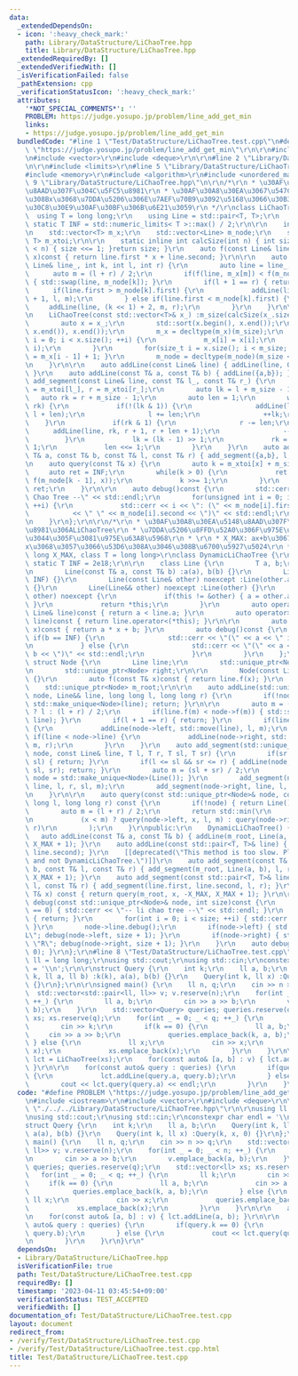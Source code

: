 ```yaml
---
data:
  _extendedDependsOn:
  - icon: ':heavy_check_mark:'
    path: Library/DataStructure/LiChaoTree.hpp
    title: Library/DataStructure/LiChaoTree.hpp
  _extendedRequiredBy: []
  _extendedVerifiedWith: []
  _isVerificationFailed: false
  _pathExtension: cpp
  _verificationStatusIcon: ':heavy_check_mark:'
  attributes:
    '*NOT_SPECIAL_COMMENTS*': ''
    PROBLEM: https://judge.yosupo.jp/problem/line_add_get_min
    links:
    - https://judge.yosupo.jp/problem/line_add_get_min
  bundledCode: "#line 1 \"Test/DataStructure/LiChaoTree.test.cpp\"\n#define PROBLEM\
    \ \"https://judge.yosupo.jp/problem/line_add_get_min\"\r\n\r\n#include <iostream>\r\
    \n#include <vector>\r\n#include <deque>\r\n\r\n#line 2 \"Library/DataStructure/LiChaoTree.hpp\"\
    \n\r\n#include <limits>\r\n#line 5 \"Library/DataStructure/LiChaoTree.hpp\"\n\
    #include <memory>\r\n#include <algorithm>\r\n#include <unordered_map>\r\n#line\
    \ 9 \"Library/DataStructure/LiChaoTree.hpp\"\n\r\n/*\r\n * \u30AF\u30A8\u30EA\u5148\
    \u8AAD\u307F\u304C\u5FC5\u8981\r\n * \u30AF\u30A8\u30EA\u3067\u547C\u3070\u308C\
    \u308Bx\u3068\u7DDA\u5206\u306E\u7AEF\u70B9\u3092\u5168\u3066\u30B3\u30F3\u30B9\
    \u30C8\u30E9\u30AF\u30BF\u306B\u6E21\u3059\r\n */\r\nclass LiChaoTree {\r\n  \
    \  using T = long long;\r\n    using Line = std::pair<T, T>;\r\n    constexpr\
    \ static T INF = std::numeric_limits< T >::max() / 2;\r\n\r\n    int m_size;\r\
    \n    std::vector<T> m_x;\r\n    std::vector<Line> m_node;\r\n    std::unordered_map<T,\
    \ T> m_xtoi;\r\n\r\n    static inline int calcSize(int n) { int size = 1; while(size\
    \ < n) { size <<= 1; }return size; }\r\n    auto f(const Line& line, const T&\
    \ x)const { return line.first * x + line.second; }\r\n\r\n    auto addLine(const\
    \ Line& line_, int k, int l, int r) {\r\n        auto line = line_;\r\n\r\n  \
    \      auto m = (l + r) / 2;\r\n        if(f(line, m_x[m]) < f(m_node[k], m_x[m]))\
    \ { std::swap(line, m_node[k]); }\r\n        if(l + 1 == r) { return; }\r\n  \
    \      if(line.first > m_node[k].first) {\r\n            addLine(line, (k << 1)\
    \ + 1, l, m);\r\n        } else if(line.first < m_node[k].first) {\r\n       \
    \     addLine(line, (k << 1) + 2, m, r);\r\n        }\r\n    }\r\n\r\npublic:\r\
    \n    LiChaoTree(const std::vector<T>& x_) :m_size(calcSize(x_.size())) {\r\n\
    \        auto x = x_;\r\n        std::sort(x.begin(), x.end());\r\n        x.erase(std::unique(x.begin(),\
    \ x.end()), x.end());\r\n        m_x = decltype(m_x)(m_size);\r\n        for(size_t\
    \ i = 0; i < x.size(); ++i) {\r\n            m_x[i] = x[i];\r\n            m_xtoi.emplace(x[i],\
    \ i);\r\n        }\r\n        for(size_t i = x.size(); i < m_size; ++i) { m_x[i]\
    \ = m_x[i - 1] + 1; }\r\n        m_node = decltype(m_node)(m_size << 1, {0,INF});\r\
    \n    }\r\n\r\n    auto addLine(const Line& line) { addLine(line, 0, 0, m_size);\
    \ }\r\n    auto addLine(const T& a, const T& b) { addLine({a,b}); }\r\n    auto\
    \ add_segment(const Line& line, const T& l_, const T& r_) {\r\n        auto l\
    \ = m_xtoi[l_], r = m_xtoi[r_];\r\n        auto lk = l + m_size - 1;\r\n     \
    \   auto rk = r + m_size - 1;\r\n        auto len = 1;\r\n        while(lk <=\
    \ rk) {\r\n            if(!(lk & 1)) {\r\n                addLine(line, lk, l,\
    \ l + len);\r\n                l += len;\r\n                ++lk;\r\n        \
    \    }\r\n            if(rk & 1) {\r\n                r -= len;\r\n          \
    \      addLine(line, rk, r + 1, r + len + 1);\r\n                --rk;\r\n   \
    \         }\r\n            lk = (lk - 1) >> 1;\r\n            rk = (rk - 1) >>\
    \ 1;\r\n            len <<= 1;\r\n        }\r\n    }\r\n    auto add_segment(const\
    \ T& a, const T& b, const T& l, const T& r) { add_segment({a,b}, l, r); }\r\n\r\
    \n    auto query(const T& x) {\r\n        auto k = m_xtoi[x] + m_size;\r\n   \
    \     auto ret = INF;\r\n        while(k > 0) {\r\n            ret = std::min(ret,\
    \ f(m_node[k - 1], x));\r\n            k >>= 1;\r\n        }\r\n        return\
    \ ret;\r\n    }\r\n\r\n    auto debug()const {\r\n        std::cerr << \"-- Li\
    \ Chao Tree --\" << std::endl;\r\n        for(unsigned int i = 0; i < m_node.size();\
    \ ++i) {\r\n            std::cerr << i << \": (\" << m_node[i].first\r\n     \
    \           << \" \" << m_node[i].second << \")\" << std::endl;\r\n        }\r\
    \n    }\r\n};\r\n\r\n/*\r\n * \u30AF\u30A8\u30EA\u5148\u8AAD\u307F\u304C\u4E0D\
    \u8981\u306ALiChaoTree\r\n * \u7DDA\u5206\u8FFD\u52A0\u306F\u975E\u5E38\u306B\u9045\
    \u3044\u305F\u3081\u975E\u63A8\u5968\r\n * \r\n * X_MAX: ax+b\u3067\u3042\u308B\
    x\u3068\u3057\u3066\u53D6\u308A\u3046\u308B\u6700\u5927\u5024\r\n */\r\ntemplate<long\
    \ long X_MAX, class T = long long>\r\nclass DynamicLiChaoTree {\r\n    constexpr\
    \ static T INF = 2e18;\r\n\r\n    class Line {\r\n        T a, b;\r\n    public:\r\
    \n        Line(const T& a, const T& b) :a(a), b(b) {}\r\n        Line() :Line(0,\
    \ INF) {}\r\n        Line(const Line& other) noexcept :Line(other.a, other.b)\
    \ {}\r\n        Line(Line&& other) noexcept :Line(other) {}\r\n        Line& operator=(Line&&\
    \ other) noexcept {\r\n            if(this != &other) { a = other.a; b = other.b;\
    \ }\r\n            return *this;\r\n        }\r\n        auto operator<(const\
    \ Line& line)const { return a < line.a; }\r\n        auto operator>(const Line&\
    \ line)const { return line.operator<(*this); }\r\n\r\n        auto f(const T&\
    \ x)const { return a * x + b; }\r\n        auto debug()const {\r\n           \
    \ if(b == INF) {\r\n                std::cerr << \"(\" << a << \" inf)\" << std::endl;\r\
    \n            } else {\r\n                std::cerr << \"(\" << a << \" \" <<\
    \ b << \")\" << std::endl;\r\n            }\r\n        }\r\n    };\r\n\r\n   \
    \ struct Node {\r\n        Line line;\r\n        std::unique_ptr<Node> left;\r\
    \n        std::unique_ptr<Node> right;\r\n\r\n        Node(const Line& line) :line(line)\
    \ {}\r\n        auto f(const T& x)const { return line.f(x); }\r\n    };\r\n\r\n\
    \    std::unique_ptr<Node> m_root;\r\n\r\n    auto addLine(std::unique_ptr<Node>&\
    \ node, Line&& line, long long l, long long r) {\r\n        if(!node) { node =\
    \ std::make_unique<Node>(line); return; }\r\n\r\n        auto m = (l + 1 == r)\
    \ ? l : (l + r) / 2;\r\n        if(line.f(m) < node->f(m)) { std::swap(node->line,\
    \ line); }\r\n        if(l + 1 == r) { return; }\r\n        if(line > node->line)\
    \ {\r\n            addLine(node->left, std::move(line), l, m);\r\n        } else\
    \ if(line < node->line) {\r\n            addLine(node->right, std::move(line),\
    \ m, r);\r\n        }\r\n    }\r\n    auto add_segment(std::unique_ptr<Node>&\
    \ node, const Line& line, T l, T r, T sl, T sr) {\r\n        if(sr <= l || r <=\
    \ sl) { return; }\r\n        if(l <= sl && sr <= r) { addLine(node, Line(line),\
    \ sl, sr); return; }\r\n        auto m = (sl + sr) / 2;\r\n        if(!node) {\
    \ node = std::make_unique<Node>(Line()); }\r\n        add_segment(node->left,\
    \ line, l, r, sl, m);\r\n        add_segment(node->right, line, l, r, m, sr);\r\
    \n    }\r\n\r\n    auto query(const std::unique_ptr<Node>& node, const T& x, long\
    \ long l, long long r) const {\r\n        if(!node) { return Line().f(x); }\r\n\
    \        auto m = (l + r) / 2;\r\n        return std::min(\r\n            node->f(x),\r\
    \n            (x < m) ? query(node->left, x, l, m) : query(node->right, x, m,\
    \ r)\r\n        );\r\n    }\r\npublic:\r\n    DynamicLiChaoTree() {}\r\n\r\n \
    \   auto addLine(const T& a, const T& b) { addLine(m_root, Line(a, b), -X_MAX,\
    \ X_MAX + 1); }\r\n    auto addLine(const std::pair<T, T>& line) { addLine(line.first,\
    \ line.second); }\r\n    [[deprecated(\"This method is too slow. Please use LiChaoTree\
    \ and not DynamicLiChaoTree.\")]]\r\n    auto add_segment(const T& a, const T&\
    \ b, const T& l, const T& r) { add_segment(m_root, Line(a, b), l, r + 1, -X_MAX,\
    \ X_MAX + 1); }\r\n    auto add_segment(const std::pair<T, T>& line, const T&\
    \ l, const T& r) { add_segment(line.first, line.second, l, r); }\r\n    auto query(const\
    \ T& x) const { return query(m_root, x, -X_MAX, X_MAX + 1); }\r\n\r\n    auto\
    \ debug(const std::unique_ptr<Node>& node, int size)const {\r\n        if(size\
    \ == 0) { std::cerr << \"-- li chao tree --\" << std::endl; }\r\n        if(!node)\
    \ { return; }\r\n        for(int i = 0; i < size; ++i) { std::cerr << \"- \";\
    \ }\r\n        node->line.debug();\r\n        if(node->left) { std::cout << \"\
    L\"; debug(node->left, size + 1); }\r\n        if(node->right) { std::cout <<\
    \ \"R\"; debug(node->right, size + 1); }\r\n    }\r\n    auto debug()const { debug(m_root,\
    \ 0); }\r\n};\r\n#line 8 \"Test/DataStructure/LiChaoTree.test.cpp\"\n\r\nusing\
    \ ll = long long;\r\nusing std::cout;\r\nusing std::cin;\r\nconstexpr char endl\
    \ = '\\n';\r\n\r\nstruct Query {\r\n    int k;\r\n    ll a, b;\r\n    Query(int\
    \ k, ll a, ll b) :k(k), a(a), b(b) {}\r\n    Query(int k, ll x) :Query(k, x, 0)\
    \ {}\r\n};\r\n\r\nsigned main() {\r\n    ll n, q;\r\n    cin >> n >> q;\r\n  \
    \  std::vector<std::pair<ll, ll>> v; v.reserve(n);\r\n    for(int _ = 0; _ < n;\
    \ ++_) {\r\n        ll a, b;\r\n        cin >> a >> b;\r\n        v.emplace_back(a,\
    \ b);\r\n    }\r\n    std::vector<Query> queries; queries.reserve(q);\r\n    std::vector<ll>\
    \ xs; xs.reserve(q);\r\n    for(int _ = 0; _ < q; ++_) {\r\n        ll k;\r\n\
    \        cin >> k;\r\n        if(k == 0) {\r\n            ll a, b;\r\n       \
    \     cin >> a >> b;\r\n            queries.emplace_back(k, a, b);\r\n       \
    \ } else {\r\n            ll x;\r\n            cin >> x;\r\n            queries.emplace_back(k,\
    \ x);\r\n            xs.emplace_back(x);\r\n        }\r\n    }\r\n\r\n    auto\
    \ lct = LiChaoTree(xs);\r\n    for(const auto& [a, b] : v) { lct.addLine(a, b);\
    \ }\r\n\r\n    for(const auto& query : queries) {\r\n        if(query.k == 0)\
    \ {\r\n            lct.addLine(query.a, query.b);\r\n        } else {\r\n    \
    \        cout << lct.query(query.a) << endl;\r\n        }\r\n    }\r\n}\r\n"
  code: "#define PROBLEM \"https://judge.yosupo.jp/problem/line_add_get_min\"\r\n\r\
    \n#include <iostream>\r\n#include <vector>\r\n#include <deque>\r\n\r\n#include\
    \ \"./../../Library/DataStructure/LiChaoTree.hpp\"\r\n\r\nusing ll = long long;\r\
    \nusing std::cout;\r\nusing std::cin;\r\nconstexpr char endl = '\\n';\r\n\r\n\
    struct Query {\r\n    int k;\r\n    ll a, b;\r\n    Query(int k, ll a, ll b) :k(k),\
    \ a(a), b(b) {}\r\n    Query(int k, ll x) :Query(k, x, 0) {}\r\n};\r\n\r\nsigned\
    \ main() {\r\n    ll n, q;\r\n    cin >> n >> q;\r\n    std::vector<std::pair<ll,\
    \ ll>> v; v.reserve(n);\r\n    for(int _ = 0; _ < n; ++_) {\r\n        ll a, b;\r\
    \n        cin >> a >> b;\r\n        v.emplace_back(a, b);\r\n    }\r\n    std::vector<Query>\
    \ queries; queries.reserve(q);\r\n    std::vector<ll> xs; xs.reserve(q);\r\n \
    \   for(int _ = 0; _ < q; ++_) {\r\n        ll k;\r\n        cin >> k;\r\n   \
    \     if(k == 0) {\r\n            ll a, b;\r\n            cin >> a >> b;\r\n \
    \           queries.emplace_back(k, a, b);\r\n        } else {\r\n           \
    \ ll x;\r\n            cin >> x;\r\n            queries.emplace_back(k, x);\r\n\
    \            xs.emplace_back(x);\r\n        }\r\n    }\r\n\r\n    auto lct = LiChaoTree(xs);\r\
    \n    for(const auto& [a, b] : v) { lct.addLine(a, b); }\r\n\r\n    for(const\
    \ auto& query : queries) {\r\n        if(query.k == 0) {\r\n            lct.addLine(query.a,\
    \ query.b);\r\n        } else {\r\n            cout << lct.query(query.a) << endl;\r\
    \n        }\r\n    }\r\n}\r\n"
  dependsOn:
  - Library/DataStructure/LiChaoTree.hpp
  isVerificationFile: true
  path: Test/DataStructure/LiChaoTree.test.cpp
  requiredBy: []
  timestamp: '2023-04-11 03:45:54+09:00'
  verificationStatus: TEST_ACCEPTED
  verifiedWith: []
documentation_of: Test/DataStructure/LiChaoTree.test.cpp
layout: document
redirect_from:
- /verify/Test/DataStructure/LiChaoTree.test.cpp
- /verify/Test/DataStructure/LiChaoTree.test.cpp.html
title: Test/DataStructure/LiChaoTree.test.cpp
---
```

